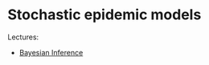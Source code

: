 
# Stochastic epidemic models

Lectures:

* [Bayesian Inference](https://github.com/n8thangreen/stochastic_epi_models_course/blob/master/my%20lectures/Bayesian%20stats%20lecture%201/Lecture-BayesianStatistics.pdf)

